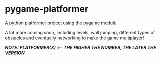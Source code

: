 # pygame-platformer
A python platformer project using the pygame module

A lot more coming soon, including levels, wall jumping, different types of obstacles and eventually networking to make the game multiplayer!

***NOTE: PLATFORMER(X)  <-- THE HIGHER THE NUMBER, THE LATER THE VERSION***
